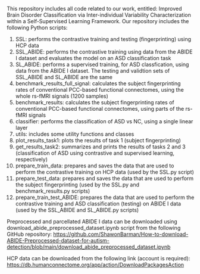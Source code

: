 This repository includes all code related to our work, entitled: Improved Brain Disorder Classification via Inter-individual Variability Characterization within a Self-Supervised Learning Framework. 
Our repository includes the following Python scripts:
1) SSL: performs the contrastive training and testing (fingerprinting) using HCP data
2) SSL_ABIDE: performs the contrastive training using data from the ABIDE I dataset and evaluates the model on an ASD classification task
3) SL_ABIDE: performs a supervised training, for ASD classfication, using data from the ABIDE I dataset. The testing and validtion sets of SSL_ABIDE and SL_ABIDE are the same
4) benchmark_results_full_signal: calculates the subject fingerprinting rates of conventional PCC-based functional connectomes, using the whole rs-fMRI signals (1200 samples)
5) benchmark_results: calculates the subject fingerprinting rates of conventional PCC-based functional connectomes, using parts of the rs-fMRI signals
6) classifier: performs the classification of ASD vs NC, using a single linear layer
7) utils: includes some utility functions and classes
8) plot_results_task1: plots the results of task 1 (subject fingerprinting)
9) get_results_task2: summarizes and prints the results of tasks 2 and 3 (classification of ASD using contrastive and supervised learning, respectively)
10) prepare_train_data: prepares and saves the data that are used to perform the contrastive training on HCP data (used by the SSL.py script)
11) prepare_test_data: prepares and saves the data that are used to perform the subject fingerprinting (used by the SSL.py and benchmark_results.py scripts)
12) prepare_train_test_ABIDE: prepares the data that are used to perform the contrastive training and ASD classification (testing) on ABIDE I data (used by the SSL_ABIDE and SL_ABIDE.py scripts)

Preprocessed and parcellated ABIDE I data can be downloaded using download_abide_preprocessed_dataset.ipynb script from the following GitHub repository: https://github.com/ShawonBarman/How-to-download-ABIDE-Preprocessed-dataset-for-autism-detection/blob/main/download_abide_preprocessed_dataset.ipynb

HCP data can be downloaded from the following link (account is required): https://db.humanconnectome.org/app/action/DownloadPackagesAction
